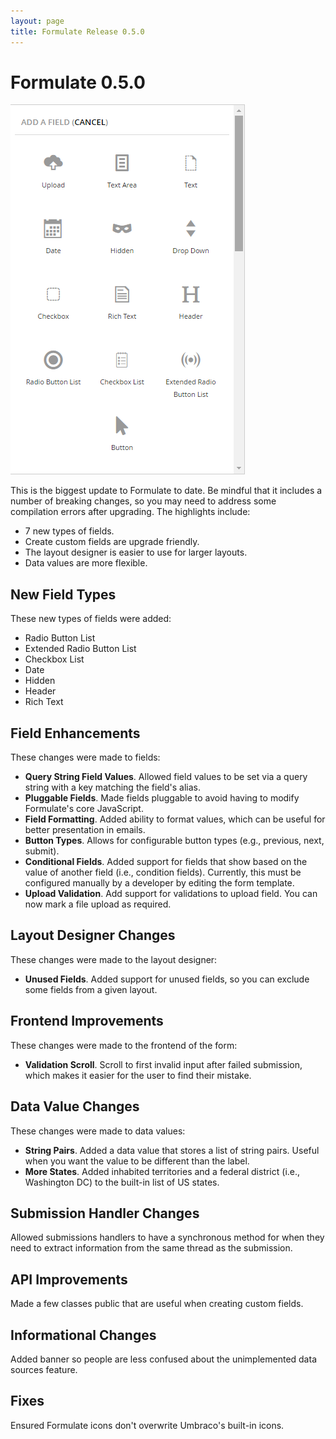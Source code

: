 ```yaml
---
layout: page
title: Formulate Release 0.5.0
---
```


# Formulate 0.5.0

![All Formulate Field Types](/images/releases/0.5.0/all-field-types.png)

This is the biggest update to Formulate to date.
Be mindful that it includes a number of breaking changes, so you may need to address some compilation errors after upgrading.
The highlights include:

* 7 new types of fields.
* Create custom fields are upgrade friendly.
* The layout designer is easier to use for larger layouts.
* Data values are more flexible.

## New Field Types
These new types of fields were added:

* Radio Button List
* Extended Radio Button List
* Checkbox List
* Date
* Hidden
* Header
* Rich Text

## Field Enhancements
These changes were made to fields:

* **Query String Field Values**. Allowed field values to be set via a query string with a key matching the field's alias.
* **Pluggable Fields**. Made fields pluggable to avoid having to modify Formulate's core JavaScript.
* **Field Formatting**. Added ability to format values, which can be useful for better presentation in emails.
* **Button Types**. Allows for configurable button types (e.g., previous, next, submit).
* **Conditional Fields**. Added support for fields that show based on the value of another field (i.e., condition fields). Currently, this must be configured manually by a developer by editing the form template.
* **Upload Validation**. Add support for validations to upload field. You can now mark a file upload as required.

## Layout Designer Changes
These changes were made to the layout designer:

* **Unused Fields**. Added support for unused fields, so you can exclude some fields from a given layout.

## Frontend Improvements
These changes were made to the frontend of the form:

* **Validation Scroll**. Scroll to first invalid input after failed submission, which makes it easier for the user to find their mistake.

## Data Value Changes
These changes were made to data values:

* **String Pairs**. Added a data value that stores a list of string pairs. Useful when you want the value to be different than the label.
* **More States**. Added inhabited territories and a federal district (i.e., Washington DC) to the built-in list of US states.

## Submission Handler Changes
Allowed submissions handlers to have a synchronous method for when they need to extract information from the same thread as the submission.

## API Improvements
Made a few classes public that are useful when creating custom fields.

## Informational Changes
Added banner so people are less confused about the unimplemented data sources feature.

## Fixes
Ensured Formulate icons don't overwrite Umbraco's built-in icons.